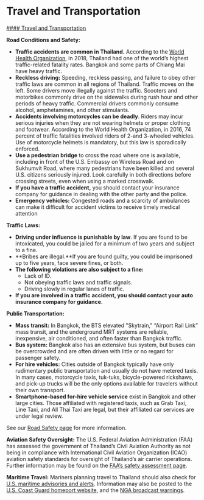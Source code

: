 # Travel and Transportation

[#### Travel and Transportation](javascript:void(0); "Travel and Transportation")

**Road Conditions and Safety:**

* **Traffic accidents are common in Thailand.** According to the [World Health Organization](https://www.who.int/violence_injury_prevention/road_safety_status/2018/en/), in 2018, Thailand had one of the world’s highest traffic-related fatality rates. Bangkok and some parts of Chiang Mai have heavy traffic.
* **Reckless driving:** Speeding, reckless passing, and failure to obey other traffic laws are common in all regions of Thailand. Traffic moves on the left. Some drivers move illegally against the traffic. Scooters and motorbikes commonly drive on the sidewalks during rush hour and other periods of heavy traffic. Commercial drivers commonly consume alcohol, amphetamines, and other stimulants.
* **Accidents involving motorcycles can be deadly**. Riders may incur serious injuries when they are not wearing helmets or proper clothing and footwear. According to the World Health Organization, in 2016, 74 percent of traffic fatalities involved riders of 2-and 3-wheeled vehicles. Use of motorcycle helmets is mandatory, but this law is sporadically enforced.
* **Use a pedestrian bridge** to cross the road where one is available, including in front of the U.S. Embassy on Wireless Road and on Sukhumvit Road, where many pedestrians have been killed and several U.S. citizens seriously injured. Look carefully in both directions before crossing streets, even when using a marked crosswalk.
* **If you have a traffic accident,** you should contact your insurance company for guidance in dealing with the other party and the police.
* **Emergency vehicles:** Congested roads and a scarcity of ambulances can make it difficult for accident victims to receive timely medical attention

**Traffic Laws:**

* **Driving under influence is punishable by law**. If you are found to be intoxicated, you could be jailed for a minimum of two years and subject to a fine.
* **Bribes are illegal.**If you are found guilty, you could be imprisoned up to five years, face severe fines, or both.
* **The following violations are also subject to a fine:**
  + Lack of ID.
  + Not obeying traffic laws and traffic signals.
  + Driving slowly in regular lanes of traffic.
* **If you are involved in a traffic accident, you should contact your auto insurance company for guidance**.

**Public Transportation:**

* **Mass transit:** In Bangkok, the BTS elevated "Skytrain," “Airport Rail Link” mass transit, and the underground MRT systems are reliable, inexpensive, air conditioned, and often faster than Bangkok traffic.
* **Bus system:** Bangkok also has an extensive bus system, but buses can be overcrowded and are often driven with little or no regard for passenger safety.
* **For hire vehicles:** Cities outside of Bangkok typically have only rudimentary public transportation and usually do not have metered taxis. In many cases, motorcycle taxis, tuk-tuks, bicycle-powered rickshaws, and pick-up trucks will be the only options available for travelers without their own transport.
* **Smartphone-based for-hire vehicle service** exist in Bangkok and other large cities. Those affiliated with registered taxis, such as Grab Taxi, Line Taxi, and All Thai Taxi are legal, but their affiliated car services are under legal review.

See our [Road Safety page](http://travel.state.gov/content/passports/english/go/safety/road.html) for more information.

**Aviation Safety Oversight:** The U.S. Federal Aviation Administration (FAA) has assessed the government of Thailand’s Civil Aviation Authority as not being in compliance with International Civil Aviation Organization (ICAO) aviation safety standards for oversight of Thailand’s air carrier operations. Further information may be found on the [FAA’s safety assessment page](http://www.faa.gov/about/initiatives/iasa/).

**Maritime Travel:** Mariners planning travel to Thailand should also check for [U.S. maritime advisories and alerts](https://www.maritime.dot.gov/msci-alerts). Information may also be posted to the [U.S. Coast Guard homeport website](https://homeport.uscg.mil/), and the [NGA broadcast warnings](https://msi.nga.mil/NavWarnings).